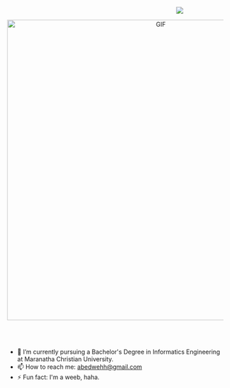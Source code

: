 



<p align="center">
  <img style="margin-left:300px" src="https://readme-typing-svg.herokuapp.com/?lines=Hi+there+👋;Abednego+Steven+here!&font=Fira%20Code&center=true&width=380&height=55">
</p>



<div align="center">
<img hight="300" width="700" alt="GIF" align="center" src="https://thumbs.gfycat.com/AfraidJitteryAlbertosaurus-size_restricted.gif">
</div>
<br>
<br>
<br>


- 🔭 I’m currently pursuing a Bachelor's Degree in Informatics Engineering at Maranatha Christian University.
- 📫 How to reach me: abedwehh@gmail.com
- ⚡ Fun fact: I'm a weeb, haha.

